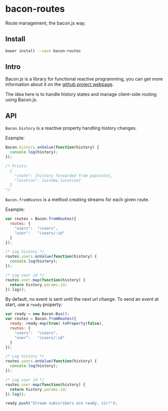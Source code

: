 bacon-routes
============

Route management, the bacon.js way.

Install
-------

```sh
bower install --save bacon-routes
```

Intro
-----

Bacon.js is a library for functional reactive programming, you can get more information about it on the [github project webpage](https://github.com/baconjs/bacon.js).

The idea here is to handle history states and manage client-side routing using Bacon.js.

API
---

`Bacon.history` is a reactive property handling history changes.

Example:

```js
Bacon.history.onValue(function(history) {
  console.log(history);
});

/* Prints:
  {
    "state": [history forwarded from popstate],
    "location": [window.location]
  }
*/
```

`Bacon.fromRoutes` is a method creating streams for each given route.

Example:

```js
var routes = Bacon.fromRoutes({
  routes: {
    "users":  "/users",
    "user":   "/users/:id"
  }
});

/* Log history */
routes.users.onValue(function(history) {
  console.log(history);
});

/* Log user id */
routes.user.map(function(history) {
  return history.params.id;
}).log();
```

By default, no event is sent until the next url change. To send an event at start, use a `ready` property:

```js
var ready = new Bacon.Bus();
var routes = Bacon.fromRoutes({
  ready: ready.map(true).toProperty(false),
  routes: {
    "users":  "/users",
    "user":   "/users/:id"
  }
});

/* Log history */
routes.users.onValue(function(history) {
  console.log(history);
});

/* Log user id */
routes.user.map(function(history) {
  return history.params.id;
}).log();

ready.push("Stream subscribers are ready, sir!");
```
